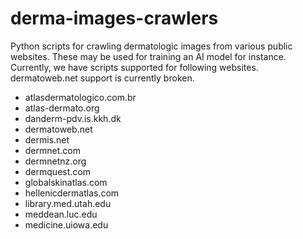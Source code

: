 # derma-images-crawlers
Python scripts for crawling dermatologic images from various public websites.
These may be used for training an AI model for instance.
Currently, we have scripts supported for following websites. dermatoweb.net support is currently broken.

* atlasdermatologico.com.br
* atlas-dermato.org
* danderm-pdv.is.kkh.dk
* dermatoweb.net
* dermis.net
* dermnet.com
* dermnetnz.org
* dermquest.com
* globalskinatlas.com
* hellenicdermatlas.com
* library.med.utah.edu
* meddean.luc.edu
* medicine.uiowa.edu
